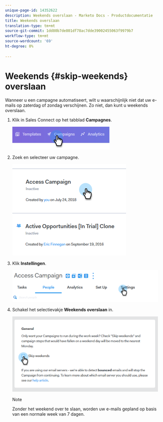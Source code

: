 ```yaml
---
unique-page-id: 14352622
description: Weekends overslaan - Marketo Docs - Productdocumentatie
title: Weekends overslaan
translation-type: tm+mt
source-git-commit: 1dd80b7de801df78ac7dde39002455063f9979b7
workflow-type: tm+mt
source-wordcount: '69'
ht-degree: 0%

---
```



# Weekends {#skip-weekends} overslaan

Wanneer u een campagne automatiseert, wilt u waarschijnlijk niet dat uw e-mails op zaterdag of zondag verschijnen. Zo niet, dan kunt u weekends overslaan.

1. Klik in Sales Connect op het tabblad **Campagnes**.

   ![](assets/one-2.png)

1. Zoek en selecteer uw campagne.

   ![](assets/two-2.png)

1. Klik **Instellingen**.

   ![](assets/three-2.png)

1. Schakel het selectievakje **Weekends overslaan** in.

   ![](assets/four-2.png)

   >[!NOTE]
   >
   >Zonder het weekend over te slaan, worden uw e-mails gepland op basis van een normale week van 7 dagen.
